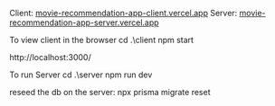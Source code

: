 Client: [movie-recommendation-app-client.vercel.app](https://movie-recommendation-app-client.vercel.app/)
Server: [movie-recommendation-app-server.vercel.app](https://movie-recommendation-app-server.vercel.app/)

To view client in the browser
cd .\client
npm start

http://localhost:3000/

To run Server
cd .\server
npm run dev

reseed the db on the server: npx prisma migrate reset
